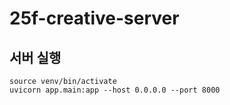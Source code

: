 # 25f-creative-server

## 서버 실행
`source venv/bin/activate`<br>
`uvicorn app.main:app --host 0.0.0.0 --port 8000`
